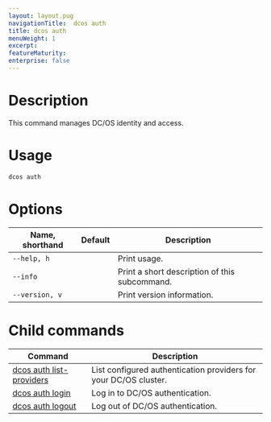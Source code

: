 ```yaml
---
layout: layout.pug
navigationTitle:  dcos auth
title: dcos auth
menuWeight: 1
excerpt:
featureMaturity:
enterprise: false
---
```


# Description
This command manages DC/OS identity and access.

# Usage

```bash
dcos auth 
```

# Options

| Name, shorthand | Default | Description |
|---------|-------------|-------------|
| `--help, h`   |             |  Print usage. |
| `--info`   |             |  Print a short description of this subcommand. |
| `--version, v`   |             | Print version information. |

# Child commands

| Command | Description |
|---------|-------------|
|[dcos auth list-providers](/1.10/cli/command-reference/dcos-auth/dcos-auth-list-providers/) | List configured authentication providers for your DC/OS cluster. |  
| [dcos auth login](/1.10/cli/command-reference/dcos-auth/dcos-auth-login/)   |   Log in to DC/OS authentication.  |  
| [dcos auth logout](/1.10/cli/command-reference/dcos-auth/dcos-auth-logout/)   |  Log out of DC/OS authentication.  |  
